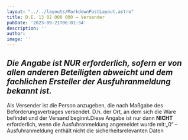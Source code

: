 ```yaml
---
layout: "../../layouts/MarkdownPostLayout.astro"
title: D.E. 13 02 000 000 – Versender
pubDate: '2023-09-21T06:01:34'
description: ''
author: 
image: ''
---
```


## ***Die Angabe ist NUR erforderlich, sofern er von allen anderen Beteiligten abweicht und dem fachlichen Ersteller der Ausfuhranmeldung bekannt ist.***

Als Versender ist die Person anzugeben, die nach Maßgabe des Beförderungsvertrages versendet. D.h. der Ort, an dem sich die Ware befindet und der Versand beginnt.Diese Angabe ist nur dann **NICHT** erforderlich, wenn die Ausfuhranmeldung angemeldet wurde mit:„0“ – Ausfuhranmeldung enthält nicht die sicherheitsrelevanten Daten

##